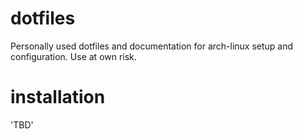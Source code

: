 # dotfiles
Personally used dotfiles and documentation for arch-linux setup and configuration. 
Use at own risk. 

# installation 
'TBD' 

